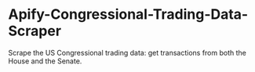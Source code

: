 # Apify-Congressional-Trading-Data-Scraper
Scrape the US Congressional trading data:  get transactions from both the House and the Senate.
